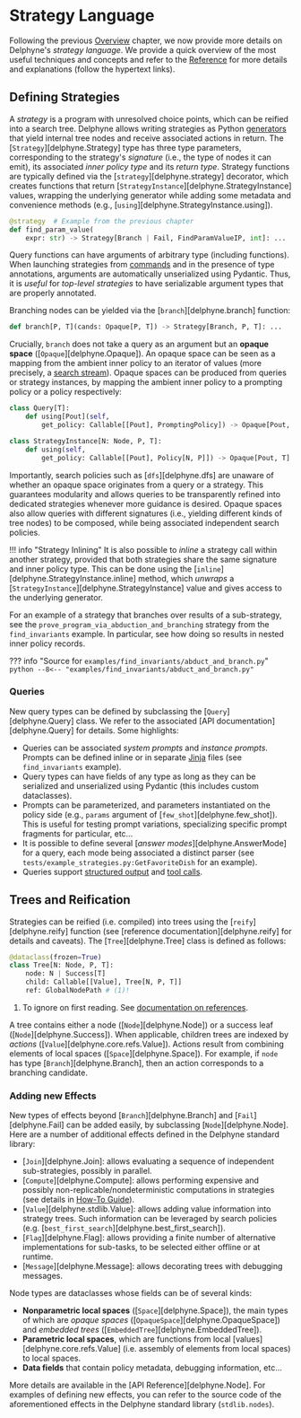 # Strategy Language

Following the previous [Overview](./overview.md) chapter, we now provide more details on Delphyne's _strategy language_. We provide a quick overview of the most useful techniques and concepts and refer to the [Reference](../reference/strategies/trees.md) for more details and explanations (follow the hypertext links).

## Defining Strategies

A _strategy_ is a program with unresolved choice points, which can be reified into a search tree. Delphyne allows writing strategies as Python [generators](https://wiki.python.org/moin/Generators) that yield internal tree nodes and receive associated actions in return. The [`Strategy`][delphyne.Strategy] type has three type parameters, corresponding to the strategy's _signature_ (i.e., the type of nodes it can emit), its associated _inner policy type_ and its _return type_. Strategy functions are typically defined via the [`strategy`][delphyne.strategy] decorator, which creates functions that return [`StrategyInstance`][delphyne.StrategyInstance] values, wrapping the underlying generator while adding some metadata and convenience methods (e.g., [`using`][delphyne.StrategyInstance.using]).

```py
@strategy  # Example from the previous chapter
def find_param_value(
    expr: str) -> Strategy[Branch | Fail, FindParamValueIP, int]: ...
```

Query functions can have arguments of arbitrary type (including functions). When launching strategies from [commands](./extension.md#commands) and in the presence of type annotations, arguments are automatically unserialized using Pydantic. Thus, it is _useful_ for _top-level strategies_ to have serializable argument types that are properly annotated.

Branching nodes can be yielded via the [`branch`][delphyne.branch] function:
<!-- , whose type is worth examining (we ignore some optional arguments): -->

```py
def branch[P, T](cands: Opaque[P, T]) -> Strategy[Branch, P, T]: ...
```

Crucially, `branch` does not take a query as an argument but an **opaque space** ([`Opaque`][delphyne.Opaque]). An opaque space can be seen as a mapping from the ambient inner policy to an iterator of values (more precisely, a [search stream](./policies.md)). Opaque spaces can be produced from queries or strategy instances, by mapping the ambient inner policy to a prompting policy or a policy respectively:

```py
class Query[T]:
    def using[Pout](self,
        get_policy: Callable[[Pout], PromptingPolicy]) -> Opaque[Pout, T]: ...

class StrategyInstance[N: Node, P, T]:
    def using(self,
        get_policy: Callable[[Pout], Policy[N, P]]) -> Opaque[Pout, T]: ...
```

Importantly, search policies such as [`dfs`][delphyne.dfs] are unaware of whether an opaque space originates from a query or a strategy. This guarantees modularity and allows queries to be transparently refined into dedicated strategies whenever more guidance is desired. Opaque spaces also allow queries with different signatures (i.e., yielding different kinds of tree nodes) to be composed, while being associated independent search policies.

!!! info "Strategy Inlining"
    It is also possible to _inline_ a strategy call within another strategy, provided that both strategies share the same signature and inner policy type. This can be done using the [`inline`][delphyne.StrategyInstance.inline] method, which _unwraps_ a [`StrategyInstance`][delphyne.StrategyInstance] value and gives access to the underlying generator.

For an example of a strategy that branches over results of a sub-strategy, see the `prove_program_via_abduction_and_branching` strategy from the `find_invariants` example. In particular, see how doing so results in nested inner policy records.

??? info "Source for `examples/find_invariants/abduct_and_branch.py`"
    ```python
    --8<-- "examples/find_invariants/abduct_and_branch.py"
    ```

### Queries

New query types can be defined by subclassing the [`Query`][delphyne.Query] class. We refer to the associated [API documentation][delphyne.Query] for details. Some highlights:

- Queries can be associated _system prompts_ and _instance prompts_. Prompts can be defined inline or in separate [Jinja](https://jinja.palletsprojects.com/en/stable/) files (see `find_invariants` example).
- Query types can have fields of any type as long as they can be serialized and unserialized using Pydantic (this includes custom dataclasses).
- Prompts can be parameterized, and parameters instantiated on the policy side (e.g., `params` argument of [`few_shot`][delphyne.few_shot]). This is useful for testing prompt variations, specializing specific prompt fragments for particular, etc...
- It is possible to define several [_answer modes_][delphyne.AnswerMode] for a query, each mode being associated a distinct parser (see `tests/example_strategies.py:GetFavoriteDish` for an example).
- Queries support [structured output](https://platform.openai.com/docs/guides/structured-outputs) and [tool calls](https://platform.openai.com/docs/guides/function-calling).


## Trees and Reification

Strategies can be reified (i.e. compiled) into trees using the [`reify`][delphyne.reify] function (see [reference documentation][delphyne.reify] for details and caveats). The [`Tree`][delphyne.Tree] class is defined as follows:

```py
@dataclass(frozen=True)
class Tree[N: Node, P, T]:
    node: N | Success[T]
    child: Callable[[Value], Tree[N, P, T]]
    ref: GlobalNodePath # (1)!
```

1. To ignore on first reading. See [documentation on references](../reference/strategies/traces.md).

A tree contains either a node ([`Node`][delphyne.Node]) or a success leaf ([`Node`][delphyne.Success]). When applicable, children trees are indexed by _actions_ ([`Value`][delphyne.core.refs.Value]). Actions result from combining elements of local spaces ([`Space`][delphyne.Space]). For example, if `node` has type [`Branch`][delphyne.Branch], then an action corresponds to a branching candidate.

### Adding new Effects

New types of effects beyond [`Branch`][delphyne.Branch] and [`Fail`][delphyne.Fail] can be added easily, by subclassing [`Node`][delphyne.Node]. Here are a number of additional effects defined in the Delphyne standard library:

- [`Join`][delphyne.Join]: allows evaluating a sequence of independent sub-strategies, possibly in parallel.
- [`Compute`][delphyne.Compute]: allows performing expensive and possibly non-replicable/nondeterministic computations in strategies (see details in [How-To Guide](../how-to-guides.md#performing-expensive-computations-in-strategies)).
- [`Value`][delphyne.stdlib.Value]: allows adding value information into strategy trees. Such information can be leveraged by search policies (e.g. [`best_first_search`][delphyne.best_first_search]).
- [`Flag`][delphyne.Flag]: allows providing a finite number of alternative implementations for sub-tasks, to be selected either offline or at runtime.
- [`Message`][delphyne.Message]: allows decorating trees with debugging messages.

Node types are dataclasses whose fields can be of several kinds:

- **Nonparametric local spaces** ([`Space`][delphyne.Space]), the main types of which are _opaque spaces_ ([`OpaqueSpace`][delphyne.OpaqueSpace]) and _embedded trees_ ([`EmbeddedTree`][delphyne.EmbeddedTree]).
- **Parametric local spaces**, which are functions from local [values][delphyne.core.refs.Value] (i.e. assembly of elements from local spaces) to local spaces.
- **Data fields** that contain policy metadata, debugging information, etc...

More details are available in the [API Reference][delphyne.Node]. For examples of defining new effects, you can refer to the source code of the aforementioned effects in the Delphyne standard library (`stdlib.nodes`).